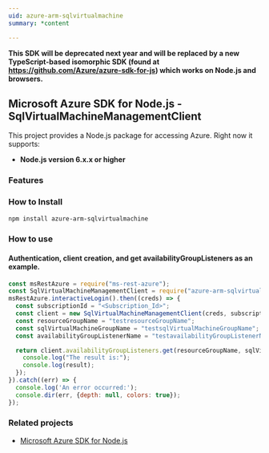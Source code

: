 ```yaml
---
uid: azure-arm-sqlvirtualmachine
summary: *content

---
```

**This SDK will be deprecated next year and will be replaced by a new TypeScript-based isomorphic SDK (found at https://github.com/Azure/azure-sdk-for-js) which works on Node.js and browsers.**
## Microsoft Azure SDK for Node.js - SqlVirtualMachineManagementClient

This project provides a Node.js package for accessing Azure. Right now it supports:
- **Node.js version 6.x.x or higher**

### Features


### How to Install

```bash
npm install azure-arm-sqlvirtualmachine
```

### How to use

#### Authentication, client creation, and get availabilityGroupListeners as an example.

```javascript
const msRestAzure = require("ms-rest-azure");
const SqlVirtualMachineManagementClient = require("azure-arm-sqlvirtualmachine");
msRestAzure.interactiveLogin().then((creds) => {
  const subscriptionId = "<Subscription_Id>";
  const client = new SqlVirtualMachineManagementClient(creds, subscriptionId);
  const resourceGroupName = "testresourceGroupName";
  const sqlVirtualMachineGroupName = "testsqlVirtualMachineGroupName";
  const availabilityGroupListenerName = "testavailabilityGroupListenerName";

  return client.availabilityGroupListeners.get(resourceGroupName, sqlVirtualMachineGroupName, availabilityGroupListenerName).then((result) => {
    console.log("The result is:");
    console.log(result);
  });
}).catch((err) => {
  console.log('An error occurred:');
  console.dir(err, {depth: null, colors: true});
});
```
### Related projects

- [Microsoft Azure SDK for Node.js](https://github.com/Azure/azure-sdk-for-node)
